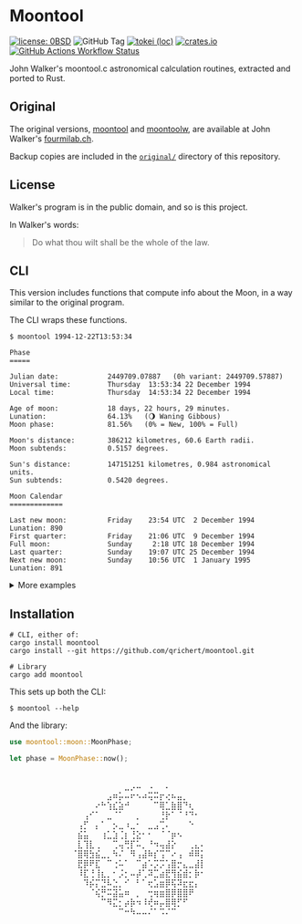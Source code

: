 # Moontool

[![license: 0BSD](https://img.shields.io/badge/license-0BSD-blue)](https://opensource.org/license/0BSD)
![GitHub Tag](https://img.shields.io/github/v/tag/qrichert/moontool?sort=semver&filter=*.*.*&label=release)
[![tokei (loc)](https://tokei.rs/b1/github/qrichert/moontool?label=loc&type=Rust&style=flat)](https://github.com/XAMPPRocky/tokei)
[![crates.io](https://img.shields.io/crates/d/moontool?logo=rust&logoColor=white&color=orange)](https://crates.io/crates/moontool)
[![GitHub Actions Workflow Status](https://img.shields.io/github/actions/workflow/status/qrichert/moontool/ci-rust.yml?label=tests)](https://github.com/qrichert/moontool/actions)

John Walker's moontool.c astronomical calculation routines, extracted
and ported to Rust.

## Original

The original versions, [moontool](https://www.fourmilab.ch/moontool/)
and [moontoolw](https://www.fourmilab.ch/moontoolw/), are available at
John Walker's [fourmilab.ch](https://www.fourmilab.ch/).

Backup copies are included in the [`original/`](../../original)
directory of this repository.

## License

Walker's program is in the public domain, and so is this project.

In Walker's words:

> Do what thou wilt shall be the whole of the law.

## CLI

This version includes functions that compute info about the Moon, in a
way similar to the original program.

The CLI wraps these functions.

```
$ moontool 1994-12-22T13:53:34

Phase
=====

Julian date:            2449709.07887   (0h variant: 2449709.57887)
Universal time:         Thursday  13:53:34 22 December 1994
Local time:             Thursday  14:53:34 22 December 1994

Age of moon:            18 days, 22 hours, 29 minutes.
Lunation:               64.13%   (🌖 Waning Gibbous)
Moon phase:             81.56%   (0% = New, 100% = Full)

Moon's distance:        386212 kilometres, 60.6 Earth radii.
Moon subtends:          0.5157 degrees.

Sun's distance:         147151251 kilometres, 0.984 astronomical units.
Sun subtends:           0.5420 degrees.

Moon Calendar
=============

Last new moon:          Friday    23:54 UTC  2 December 1994    Lunation: 890
First quarter:          Friday    21:06 UTC  9 December 1994
Full moon:              Sunday     2:18 UTC 18 December 1994
Last quarter:           Sunday    19:07 UTC 25 December 1994
Next new moon:          Sunday    10:56 UTC  1 January 1995     Lunation: 891
```

<details><summary>More examples</summary>
<p>

```
$ moontool --moon 1994-12-22T13:53:34
⠀⠀⠀⠀⠀⠀⠀⠀⠀⠀⠀⠀⠀⠀⠀⠀⠀⠀⠀⠀⠀⠀⠀⠀⠀⠀⠀⠀⠀⠀⠀⠀⠀⠀⠀⠀⠀⠀⠀⠀⠀⠀⠀⠀⠀⠀⠀⠀⠀⠀⠀⠀⠀⠀⠀⠀⠀⠀⠀⠀⠀⠀⠀⠀⠀⠀⠀⠀⠀⠀⠀⠀⠀⠀⠀⠀⠀⠀⠀⠀
⠀⠀⠀⠀⠀⠀⠀⠀⠀⠀⠀⠀⠀⠀⠀⠀⠀⠀⠀⠀⠀⠀⠀⠀⠀⠀⠀⠀⠀⠀⠀⠀⠀⠀⠀⠀⠀⠀⠀⠀⠀⠀⠀⠀⠀⠀⠀⠀⠀⠀⠀⠀⠀⠀⠀⠀⠀⠀⠀⠀⠀⠀⠀⠀⠀⠀⠀⠀⠀⠀⠀⠀⠀⠀⠀⠀⠀⠀⠀⠀
⠀⠀⠀⠀⠀⠀⠀⠀⠀⠀⠀⠀⠀⠀⠀⠀⠀⠀⠀⠀⠀⠀⠀⠀⠀⠀⠀⠀⠀⠀⠀⠀⠀⠀⠀⠀⠀⠀⠀⠀⠀⠀⠀⠀⠀⠀⠀⠀⠀⠀⠀⠀⠀⠀⠀⠀⠀⠀⠀⠀⠀⠀⠀⠀⠀⠀⠀⠀⠀⠀⠀⠀⠀⠀⠀⠀⠀⠀⠀⠀
⠀⠀⠀⠀⠀⠀⠀⠀⠀⠀⠀⠀⠀⠀⠀⠀⠀⠀⠀⠀⠀⠀⠀⠀⠀⠀⠀⠀⠀⠀⠀⠀⠀⠀⠀⠀⠀⠀⠀⠀⠀⠀⠀⠀⠀⠀⠀⠀⠀⠀⠀⠀⠀⠀⠀⠀⠀⠀⠀⠀⠀⠀⠀⠀⠀⠀⠀⠀⠀⠀⠀⠀⠀⠀⠀⠀⠀⠀⠀⠀
⠀⠀⠀⠀⠀⠀⠀⠀⠀⠀⠀⠀⠀⠀⠀⠀⠀⠀⠀⠀⠀⠀⠀⠀⠀⠀⠀⠀⠀⠀⠀⠀⠀⠀⠀⣀⡠⠤⠀⠠⠀⠀⠄⠀⠀⠀⠀⠀⠀⠀⠀⠀⠀⠀⠀⠀⠀⠀⠀⠀⠀⠀⠀⠀⠀⠀⠀⠀⠀⠀⠀⠀⠀⠀⠀⠀⠀⠀⠀⠀
⠀⠀⠀⠀⠀⠀⠀⠀⠀⠀⠀⠀⠀⠀⠀⠀⠀⠀⠀⠀⠀⠀⠀⠀⠀⠀⠀⠀⠀⠀⠀⠀⣠⠶⡥⠤⠖⠢⠴⢭⠭⡖⢔⠦⣤⡀⠀⠀⠀⠀⠀⠀⠀⠀⠀⠀⠀⠀⠀⠀⠀⠀⠀⠀⠀⠀⠀⠀⠀⠀⠀⠀⠀⠀⠀⠀⠀⠀⠀⠀
⠀⠀⠀⠀⠀⠀⠀⠀⠀⠀⠀⠀⠀⠀⠀⠀⠀⠀⠀⠀⠀⠀⠀⠀⠀⠀⠀⠀⠀⠀⠔⠓⢱⣎⣵⠚⠀⠀⠀⠀⠉⢿⣁⣷⣿⠙⢆⠀⠀⠀⠀⠀⠀⠀⠀⠀⠀⠀⠀⠀⠀⠀⠀⠀⠀⠀⠀⠀⠀⠀⠀⠀⠀⠀⠀⠀⠀⠀⠀⠀
⠀⠀⠀⠀⠀⠀⠀⠀⠀⠀⠀⠀⠀⠀⠀⠀⠀⠀⠀⠀⠀⠀⠀⠀⠀⠀⠀⠀⢠⠊⠁⠀⣀⠈⠁⠀⠀⡀⠀⠀⠀⢘⡗⠁⠈⠘⠙⠂⠀⠀⠀⠀⠀⠀⠀⠀⠀⠀⠀⠀⠀⠀⠀⠀⠀⠀⠀⠀⠀⠀⠀⠀⠀⠀⠀⠀⠀⠀⠀⠀
⠀⠀⠀⠀⠀⠀⠀⠀⠀⠀⠀⠀⠀⠀⠀⠀⠀⠀⠀⠀⠀⠀⠀⠀⠀⠀⠀⢠⡋⠀⡄⠁⠀⡢⣀⠰⣀⠂⠀⣀⣠⢉⠄⠀⠀⠀⠑⠀⠀⠀⠀⠀⠀⠀⠀⠀⠀⠀⠀⠀⠀⠀⠀⠀⠀⠀⠀⠀⠀⠀⠀⠀⠀⠀⠀⠀⠀⠀⠀⠀
⠀⠀⠀⠀⠀⠀⠀⠀⠀⠀⠀⠀⠀⠀⠀⠀⠀⠀⠀⠀⠀⠀⠀⠀⠀⠀⠀⣮⣥⠀⠀⢰⣁⣱⢈⡆⢘⣕⠂⠂⠀⠈⠈⡶⠢⠀⠀⠀⠀⠀⠀⠀⠀⠀⠀⠀⠀⠀⠀⠀⠀⠀⠀⠀⠀⠀⠀⠀⠀⠀⠀⠀⠀⠀⠀⠀⠀⠀⠀⠀
⠀⠀⠀⠀⠀⠀⠀⠀⠀⠀⠀⠀⠀⠀⠀⠀⠀⠀⠀⠀⠀⠀⠀⠀⠀⠀⠀⣇⢹⣇⢀⠀⠀⢉⢤⢛⡏⠥⡀⠘⠲⢤⣼⡕⠀⠀⢀⣄⠄⠀⠀⠀⠀⠀⠀⠀⠀⠀⠀⠀⠀⠀⠀⠀⠀⠀⠀⠀⠀⠀⠀⠀⠀⠀⠀⠀⠀⠀⠀⠀
⠀⠀⠀⠀⠀⠀⠀⠀⠀⠀⠀⠀⠀⠀⠀⠀⠀⠀⠀⠀⠀⠀⠀⠀⠀⠀⠈⣿⢿⣳⣮⣀⡀⠳⠌⠀⠻⢠⣼⠷⡎⢩⠉⠔⢠⠀⠾⠿⡅⠀⠀⠀⠀⠀⠀⠀⠀⠀⠀⠀⠀⠀⠀⠀⠀⠀⠀⠀⠀⠀⠀⠀⠀⠀⠀⠀⠀⠀⠀⠀
⠀⠀⠀⠀⠀⠀⠀⠀⠀⠀⠀⠀⠀⠀⠀⠀⠀⠀⠀⠀⠀⠀⠀⠀⠀⠀⠀⣟⡿⠟⣏⠀⠉⢐⠥⠁⠀⠉⣴⠡⡩⡩⢡⣿⡒⣄⣀⣼⡇⠀⠀⠀⠀⠀⠀⠀⠀⠀⠀⠀⠀⠀⠀⠀⠀⠀⠀⠀⠀⠀⠀⠀⠀⠀⠀⠀⠀⠀⠀⠀
⠀⠀⠀⠀⠀⠀⠀⠀⠀⠀⠀⠀⠀⠀⠀⠀⠀⠀⠀⠀⠀⠀⠀⠀⠀⠀⠀⠸⣏⢘⢸⣆⡀⠂⡨⡂⠤⡼⢁⠽⣉⣴⣟⢻⣮⣾⡂⡷⠂⠀⠀⠀⠀⠀⠀⠀⠀⠀⠀⠀⠀⠀⠀⠀⠀⠀⠀⠀⠀⠀⠀⠀⠀⠀⠀⠀⠀⠀⠀⠀
⠀⠀⠀⠀⠀⠀⠀⠀⠀⠀⠀⠀⠀⠀⠀⠀⠀⠀⠀⠀⠀⠀⠀⠀⠀⠀⠀⠀⠹⡮⡍⣙⠧⣑⡀⠊⠀⠃⠁⢖⣡⣶⡿⢯⠽⣖⣖⡄⠀⠀⠀⠀⠀⠀⠀⠀⠀⠀⠀⠀⠀⠀⠀⠀⠀⠀⠀⠀⠀⠀⠀⠀⠀⠀⠀⠀⠀⠀⠀⠀
⠀⠀⠀⠀⠀⠀⠀⠀⠀⠀⠀⠀⠀⠀⠀⠀⠀⠀⠀⠀⠀⠀⠀⠀⠀⠀⠀⠀⠀⠈⢮⡛⠭⣽⣥⠶⠀⡀⠀⢒⢶⣶⣿⡿⣿⣿⠟⠀⠀⠀⠀⠀⠀⠀⠀⠀⠀⠀⠀⠀⠀⠀⠀⠀⠀⠀⠀⠀⠀⠀⠀⠀⠀⠀⠀⠀⠀⠀⠀⠀
⠀⠀⠀⠀⠀⠀⠀⠀⠀⠀⠀⠀⠀⠀⠀⠀⠀⠀⠀⠀⠀⠀⠀⠀⠀⠀⠀⠀⠀⠀⠀⠉⠻⣍⡂⡴⡷⠲⠸⢞⠶⡤⣿⢿⡋⠋⠀⠀⠀⠀⠀⠀⠀⠀⠀⠀⠀⠀⠀⠀⠀⠀⠀⠀⠀⠀⠀⠀⠀⠀⠀⠀⠀⠀⠀⠀⠀⠀⠀⠀
⠀⠀⠀⠀⠀⠀⠀⠀⠀⠀⠀⠀⠀⠀⠀⠀⠀⠀⠀⠀⠀⠀⠀⠀⠀⠀⠀⠀⠀⠀⠀⠀⠀⠀⠉⠒⠳⠤⠤⠌⠁⠩⠌⠉⠀⠀⠀⠀⠀⠀⠀⠀⠀⠀⠀⠀⠀⠀⠀⠀⠀⠀⠀⠀⠀⠀⠀⠀⠀⠀⠀⠀⠀⠀⠀⠀⠀⠀⠀⠀
⠀⠀⠀⠀⠀⠀⠀⠀⠀⠀⠀⠀⠀⠀⠀⠀⠀⠀⠀⠀⠀⠀⠀⠀⠀⠀⠀⠀⠀⠀⠀⠀⠀⠀⠀⠀⠀⠀⠀⠀⠀⠀⠀⠀⠀⠀⠀⠀⠀⠀⠀⠀⠀⠀⠀⠀⠀⠀⠀⠀⠀⠀⠀⠀⠀⠀⠀⠀⠀⠀⠀⠀⠀⠀⠀⠀⠀⠀⠀⠀
⠀⠀⠀⠀⠀⠀⠀⠀⠀⠀⠀⠀⠀⠀⠀⠀⠀⠀⠀⠀⠀⠀⠀⠀⠀⠀⠀⠀⠀⠀⠀⠀⠀⠀⠀⠀⠀⠀⠀⠀⠀⠀⠀⠀⠀⠀⠀⠀⠀⠀⠀⠀⠀⠀⠀⠀⠀⠀⠀⠀⠀⠀⠀⠀⠀⠀⠀⠀⠀⠀⠀⠀⠀⠀⠀⠀⠀⠀⠀⠀
⠀⠀⠀⠀⠀⠀⠀⠀⠀⠀⠀⠀⠀⠀⠀⠀⠀⠀⠀⠀⠀⠀⠀⠀⠀⠀⠀⠀⠀⠀⠀⠀⠀⠀⠀⠀⠀⠀⠀⠀⠀⠀⠀⠀⠀⠀⠀⠀⠀⠀⠀⠀⠀⠀⠀⠀⠀⠀⠀⠀⠀⠀⠀⠀⠀⠀⠀⠀⠀⠀⠀⠀⠀⠀⠀⠀⠀⠀⠀⠀
⠀⠀⠀⠀⠀⠀⠀⠀⠀⠀⠀⠀⠀⠀⠀⠀⠀⠀⠀⠀⠀⠀⠀⠀⠀⠀⠀⠀⠀⠀⠀⠀⠀⠀⠀⠀⠀⠀⠀⠀⠀⠀⠀⠀⠀⠀⠀⠀⠀⠀⠀⠀⠀⠀⠀⠀⠀⠀⠀⠀⠀⠀⠀⠀⠀⠀⠀⠀⠀⠀⠀⠀⠀⠀⠀⠀⠀⠀⠀⠀
⠀⠀⠀⠀⠀⠀⠀⠀⠀⠀⠀⠀⠀⠀⠀⠀⠀⠀⠀⠀⠀⠀⠀⠀⠀⠀⠀⠀⠀⠀⠀⠀⠀⠀⠀⠀⠀⠀⠀⠀⠀⠀⠀⠀⠀⠀⠀⠀⠀⠀⠀⠀⠀⠀⠀⠀⠀⠀⠀⠀⠀⠀⠀⠀⠀⠀⠀⠀⠀⠀⠀⠀⠀⠀⠀⠀⠀⠀⠀⠀
⠀⠀⠀⠀⠀⠀⠀⠀⠀⠀⠀⠀⠀⠀⠀⠀⠀⠀⠀⠀⠀⠀⠀⠀⠀⠀⠀⠀⠀⠀⠀⠀⠀⠀⠀⠀⠀⠀⠀⠀⠀⠀⠀⠀⠀⠀⠀⠀⠀⠀⠀⠀⠀⠀⠀⠀⠀⠀⠀⠀⠀⠀⠀⠀⠀⠀⠀⠀⠀⠀⠀⠀⠀⠀⠀⠀⠀⠀⠀⠀
```

```
$ moontool --graph 1994-12-22T13:53:34

⠀⠀⠀⠀⠀⠀⠀⠀⠀⠀⠀⠀⠀⠀⠀⠀⠀⠀⠀⠀⠀⠀⠀⠀⠀⠀⠀⠀⠀⠀⠀⠀⠀⣀⠤⠔⠒⠉⠉⠉⠉⠉⠉⠉⠉⠒⠢⠤⣀⠀⠀⠀⢸⠀⠀⠀⠀⠀⠀⠀⠀⠀⠀⠀⠀⠀⠀⠀⠀⠀⠀⠀⠀⠀⠀⠀⠀⠀⠀⠀
⠀⠀⠀⠀⠀⠀⠀⠀⠀⠀⠀⠀⠀⠀⠀⠀⠀⠀⠀⠀⠀⠀⠀⠀⠀⠀⠀⠀⠀⢀⠤⠒⠉⠀⠀⠀⠀⠀⠀⠀⠀⠀⠀⠀⠀⠀⠀⠀⠀⠉⠢⢄⢸⠀⠀⠀⠀⠀⠀⠀⠀⠀⠀⠀⠀⠀⠀⠀⠀⠀⠀⠀⠀⠀⠀⠀⠀⠀⠀⠀
⠀⠀⠀⠀⠀⠀⠀⠀⠀⠀⠀⠀⠀⠀⠀⠀⠀⠀⠀⠀⠀⠀⠀⠀⠀⠀⢀⠤⠊⠁⠀⠀⠀⠀⠀⠀⠀⠀⠀⠀⠀⠀⠀⠀⠀⠀⠀⠀⠀⠀⠀⠀⢹⠢⡀⠀⠀⠀⠀⠀⠀⠀⠀⠀⠀⠀⠀⠀⠀⠀⠀⠀⠀⠀⠀⠀⠀⠀⠀⠀
⠀⠀⠀⠀⠀⠀⠀⠀⠀⠀⠀⠀⠀⠀⠀⠀⠀⠀⠀⠀⠀⠀⠀⠀⡠⠔⠁⠀⠀⠀⠀⠀⠀⠀⠀⠀⠀⠀⠀⠀⠀⠀⠀⠀⠀⠀⠀⠀⠀⠀⠀⠀⢸⠀⠈⠑⢄⠀⠀⠀⠀⠀⠀⠀⠀⠀⠀⠀⠀⠀⠀⠀⠀⠀⠀⠀⠀⠀⠀⠀
⠀⠀⠀⠀⠀⠀⠀⠀⠀⠀⠀⠀⠀⠀⠀⠀⠀⠀⠀⠀⠀⠀⡠⠊⠀⠀⠀⠀⠀⠀⠀⠀⠀⠀⠀⠀⠀⠀⠀⠀⠀⠀⠀⠀⠀⠀⠀⠀⠀⠀⠀⠀⢸⠀⠀⠀⠀⠑⢄⠀⠀⠀⠀⠀⠀⠀⠀⠀⠀⠀⠀⠀⠀⠀⠀⠀⠀⠀⠀⠀
⠀⠀⠀⠀⠀⠀⠀⠀⠀⠀⠀⠀⠀⠀⠀⠀⠀⠀⠀⢀⠔⠊⠀⠀⠀⠀⠀⠀⠀⠀⠀⠀⠀⠀⠀⠀⠀⠀⠀⠀⠀⠀⠀⠀⠀⠀⠀⠀⠀⠀⠀⠀⢸⠀⠀⠀⠀⠀⠀⠑⢄⠀⠀⠀⠀⠀⠀⠀⠀⠀⠀⠀⠀⠀⠀⠀⠀⠀⠀⠀
⠀⠀⠀⠀⠀⠀⠀⠀⠀⠀⠀⠀⠀⠀⠀⠀⠀⢀⠔⠁⠀⠀⠀⠀⠀⠀⠀⠀⠀⠀⠀⠀⠀⠀⠀⠀⠀⠀⠀⠀⠀⠀⠀⠀⠀⠀⠀⠀⠀⠀⠀⠀⢸⠀⠀⠀⠀⠀⠀⠀⠀⠑⢄⠀⠀⠀⠀⠀⠀⠀⠀⠀⠀⠀⠀⠀⠀⠀⠀⠀
⠀⠀⠀⠀⠀⠀⠀⠀⠀⠀⠀⠀⠀⠀⠀⢀⠔⠁⠀⠀⠀⠀⠀⠀⠀⠀⠀⠀⠀⠀⠀⠀⠀⠀⠀⠀⠀⠀⠀⠀⠀⠀⠀⠀⠀⠀⠀⠀⠀⠀⠀⠀⢸⠀⠀⠀⠀⠀⠀⠀⠀⠀⠀⠑⢄⠀⠀⠀⠀⠀⠀⠀⠀⠀⠀⠀⠀⠀⠀⠀
⠀⠀⠀⠀⠀⠀⠀⠀⠀⠀⠀⠀⠀⢀⠔⠁⠀⠀⠀⠀⠀⠀⠀⠀⠀⠀⠀⠀⠀⠀⠀⠀⠀⠀⠀⠀⠀⠀⠀⠀⠀⠀⠀⠀⠀⠀⠀⠀⠀⠀⠀⠀⢸⠀⠀⠀⠀⠀⠀⠀⠀⠀⠀⠀⠀⠑⢄⠀⠀⠀⠀⠀⠀⠀⠀⠀⠀⠀⠀⠀
⠀⠀⠀⠀⠀⠀⠀⠀⠀⠀⠀⡠⠔⠁⠀⠀⠀⠀⠀⠀⠀⠀⠀⠀⠀⠀⠀⠀⠀⠀⠀⠀⠀⠀⠀⠀⠀⠀⠀⠀⠀⠀⠀⠀⠀⠀⠀⠀⠀⠀⠀⠀⢸⠀⠀⠀⠀⠀⠀⠀⠀⠀⠀⠀⠀⠀⠀⠑⢄⠀⠀⠀⠀⠀⠀⠀⠀⠀⠀⠀
⠀⠀⠀⠀⠀⠀⠀⠀⢀⡠⠊⠀⠀⠀⠀⠀⠀⠀⠀⠀⠀⠀⠀⠀⠀⠀⠀⠀⠀⠀⠀⠀⠀⠀⠀⠀⠀⠀⠀⠀⠀⠀⠀⠀⠀⠀⠀⠀⠀⠀⠀⠀⢸⠀⠀⠀⠀⠀⠀⠀⠀⠀⠀⠀⠀⠀⠀⠀⠀⠑⢄⡀⠀⠀⠀⠀⠀⠀⠀⠀
⠀⠀⠀⠀⠀⢀⡠⠔⠁⠀⠀⠀⠀⠀⠀⠀⠀⠀⠀⠀⠀⠀⠀⠀⠀⠀⠀⠀⠀⠀⠀⠀⠀⠀⠀⠀⠀⠀⠀⠀⠀⠀⠀⠀⠀⠀⠀⠀⠀⠀⠀⠀⢸⠀⠀⠀⠀⠀⠀⠀⠀⠀⠀⠀⠀⠀⠀⠀⠀⠀⠀⠈⠢⢄⡀⠀⠀⠀⠀⠀
⡠⠤⠤⠔⠊⠁⠀⠀⠀⠀⠀⠀⠀⠀⠀⠀⠀⠀⠀⠀⠀⠀⠀⠀⠀⠀⠀⠀⠀⠀⠀⠀⠀⠀⠀⠀⠀⠀⠀⠀⠀⠀⠀⠀⠀⠀⠀⠀⠀⠀⠀⠀⢸⠀⠀⠀⠀⠀⠀⠀⠀⠀⠀⠀⠀⠀⠀⠀⠀⠀⠀⠀⠀⠀⠈⠑⠢⠤⠤⠤
🌑      🌒         🌓         🌔         🌕        🌖       🌗        🌘      🌑

Moon phases 1994
⢆⠀⠀⠀⠀⡜⢱⠀⠀⠀⠀⡰⠉⡆⠀⠀⠀⢀⠎⢣⠀⠀⠀⠀⡰⠱⡀⠀⠀⠀⢠⠋⢆⠀⠀⠀⠀⡜⠱⡀⠀⠀⠀⢰⠉⡆⠀⠀⠀⢀⠎⢱⠀⠀⠀⠀⡜⠉⡆⠀⠀⠀⢠⠋⢱⠀⠀⠀⠀⡜⠉⡆⠀⠀⠀⢠⠋⣧⠀⠀
⠘⡄⠀⠀⡸⠀⠀⢇⠀⠀⢀⠇⠀⢸⠀⠀⠀⡸⠀⠈⡆⠀⠀⢠⠃⠀⢣⠀⠀⠀⡜⠀⠘⡄⠀⠀⢰⠁⠀⢣⠀⠀⠀⡇⠀⠸⡀⠀⠀⡜⠀⠀⢇⠀⠀⢰⠁⠀⠸⡀⠀⠀⡎⠀⠀⢇⠀⠀⢸⠀⠀⠸⡀⠀⢀⠇⠀⡏⡆⠀
⠀⢣⠀⢠⠃⠀⠀⠸⡀⠀⡜⠀⠀⠀⡇⠀⢠⠃⠀⠀⢱⠀⠀⡜⠀⠀⠈⡆⠀⢰⠁⠀⠀⢱⠀⠀⡎⠀⠀⠘⡄⠀⡸⠀⠀⠀⢣⠀⢠⠃⠀⠀⠘⡄⠀⡎⠀⠀⠀⢣⠀⢸⠀⠀⠀⠸⡀⢀⠇⠀⠀⠀⢇⠀⡸⠀⠀⡇⢸⠀
⠀⠈⠦⠊⠀⠀⠀⠀⠱⠔⠁⠀⠀⠀⠘⠤⠊⠀⠀⠀⠀⠣⠔⠁⠀⠀⠀⠘⠤⠃⠀⠀⠀⠀⠣⠜⠀⠀⠀⠀⠘⠤⠃⠀⠀⠀⠀⠣⠎⠀⠀⠀⠀⠱⡸⠀⠀⠀⠀⠈⠦⠃⠀⠀⠀⠀⠱⠜⠀⠀⠀⠀⠈⠦⠃⠀⠀⡇⠀⠣
```

```
$ moontool --json --verbose 1994-12-22T13:53:34
{"phase":{"julian_date":2449709.078865741,"timestamp":788104414,"utc_datetime":"1994-12-22T13:53:34Z","age":18.93744836966762,"fraction_of_lunation":0.6412824537593207,"phase":{"index":5,"name":"Waning Gibbous","icon":"🌖"},"fraction_illuminated":0.815597324336816,"ecliptic_longitude":141.3961136662877,"ecliptic_latitude":-7.2584706818538205,"parallax":0.9462397831826777,"distance_to_earth_km":386212.9210746231,"distance_to_earth_earth_radii":60.55240399654809,"subtends":0.5156693296170667,"sun_ecliptic_longitude":270.49836358716567,"sun_distance_to_earth_km":147151251.1218971,"sun_distance_to_earth_astronomical_units":0.983641220479464,"sun_subtends":0.5419943663403342},"calendar":{"julian_date":2449709.078865741,"timestamp":788104414,"utc_datetime":"1994-12-22T13:53:34Z","lunation":890,"last_new_moon":2449689.4962275415,"last_new_moon_utc":"1994-12-02T23:54:34Z","first_quarter":2449696.379674719,"first_quarter_utc":"1994-12-09T21:06:44Z","full_moon":2449704.5961089605,"full_moon_utc":"1994-12-18T02:18:24Z","last_quarter":2449712.296738699,"last_quarter_utc":"1994-12-25T19:07:18Z","next_new_moon":2449718.9561368735,"next_new_moon_utc":"1995-01-01T10:56:50Z"},"yearly_calendar":{"julian_date":2449709.078865741,"timestamp":788104414,"new_moons":[{"date":2449364.466461601,"date_utc":"1994-01-11T23:11:42Z"},{"date":2449394.1053330023,"date_utc":"1994-02-10T14:31:41Z"},{"date":2449423.796219726,"date_utc":"1994-03-12T07:06:33Z"},{"date":2449453.513123169,"date_utc":"1994-04-11T00:18:54Z"},{"date":2449483.2139252475,"date_utc":"1994-05-10T17:08:03Z"},{"date":2449512.852505584,"date_utc":"1994-06-09T08:27:36Z"},{"date":2449542.4013906033,"date_utc":"1994-07-08T21:38:00Z"},{"date":2449571.864828284,"date_utc":"1994-08-07T08:45:21Z"},{"date":2449601.272747484,"date_utc":"1994-09-05T18:32:45Z"},{"date":2449630.6633196543,"date_utc":"1994-10-05T03:55:11Z"},{"date":2449660.0664278977,"date_utc":"1994-11-03T13:35:39Z"},{"date":2449689.4962275415,"date_utc":"1994-12-02T23:54:34Z"}],"full_moons":[{"date":2449380.0586447124,"date_utc":"1994-01-27T13:24:27Z","name":"Wolf Moon"},{"date":2449409.5533055435,"date_utc":"1994-02-26T01:16:46Z","name":"Snow Moon"},{"date":2449438.96606304,"date_utc":"1994-03-27T11:11:08Z","name":"Worm Moon"},{"date":2449468.3236192437,"date_utc":"1994-04-25T19:46:01Z","name":"Pink Moon"},{"date":2449497.6524686604,"date_utc":"1994-05-25T03:39:33Z","name":"Flower Moon"},{"date":2449526.981210815,"date_utc":"1994-06-23T11:32:57Z","name":"Strawberry Moon"},{"date":2449556.3442921047,"date_utc":"1994-07-22T20:15:47Z","name":"Buck Moon"},{"date":2449585.782307023,"date_utc":"1994-08-21T06:46:31Z","name":"Sturgeon Moon"},{"date":2449615.333580816,"date_utc":"1994-09-19T20:00:21Z","name":"Harvest Moon"},{"date":2449645.012958655,"date_utc":"1994-10-19T12:18:40Z","name":"Hunter's Moon"},{"date":2449674.790592812,"date_utc":"1994-11-18T06:58:27Z","name":"Beaver Moon"},{"date":2449704.5961089605,"date_utc":"1994-12-18T02:18:24Z","name":"Cold Moon"}]},"sun_calendar":{"julian_date":2449709.078865741,"timestamp":788104414,"utc_datetime":"1994-12-22T13:53:34Z","march_equinox":2449432.353579861,"march_equinox_utc":"1994-03-20T20:29:09Z","june_solstice":2449525.1174054933,"june_solstice_utc":"1994-06-21T14:49:04Z","september_equinox":2449618.7643152755,"september_equinox_utc":"1994-09-23T06:20:37Z","december_solstice":2449708.5998854158,"december_solstice_utc":"1994-12-22T02:23:50Z"}}
```

</p>
</details>

## Installation

```shell
# CLI, either of:
cargo install moontool
cargo install --git https://github.com/qrichert/moontool.git

# Library
cargo add moontool
```

This sets up both the CLI:

```console
$ moontool --help
```

And the library:

```rust
use moontool::moon::MoonPhase;

let phase = MoonPhase::now();
```

<p align="center">
⠀⠀⠀⠀⠀⠀⠀⠀⠀⠀⠀⠀⠀⠀⠀⠀⠀⠀⠀⠀⠀⠀⠀⠀⠀⠀⠀⠀<br />
⠀⠀⠀⠀⠀⠀⠀⠀⠀⣀⡠⠤⠀⠠⠀⠀⠄⠀⠀⠀⠀⠀⠀⠀⠀⠀⠀⠀<br />
⠀⠀⠀⠀⠀⠀⣠⠶⡥⠤⠖⠢⠴⢭⠭⡖⢔⠦⣤⡀⠀⠀⠀⠀⠀⠀⠀⠀<br />
⠀⠀⠀⠀⠔⠓⢱⣎⣵⠚⠀⠀⠀⠀⠉⢿⣁⣷⣿⠙⢆⠀⠀⠀⠀⠀⠀⠀<br />
⠀⠀⢠⠊⠁⠀⣀⠈⠁⠀⠀⡀⠀⠀⠀⢘⡗⠁⠈⠘⠙⠂⠀⠀⠀⠀⠀⠀<br />
⠀⢠⡋⠀⡄⠁⠀⡢⣀⠰⣀⠂⠀⣀⣠⢉⠄⠀⠀⠀⠑⠀⠀⠀⠀⠀⠀⠀<br />
⠀⣮⣥⠀⠀⢰⣁⣱⢈⡆⢘⣕⠂⠂⠀⠈⠈⡶⠢⠀⠀⠀⠀⠀⠀⠀⠀⠀<br />
⠀⣇⢹⣇⢀⠀⠀⢉⢤⢛⡏⠥⡀⠘⠲⢤⣼⡕⠀⠀⢀⣄⠄⠀⠀⠀⠀⠀<br />
⠈⣿⢿⣳⣮⣀⡀⠳⠌⠀⠻⢠⣼⠷⡎⢩⠉⠔⢠⠀⠾⠿⡅⠀⠀⠀⠀⠀<br />
⠀⣟⡿⠟⣏⠀⠉⢐⠥⠁⠀⠉⣴⠡⡩⡩⢡⣿⡒⣄⣀⣼⡇⠀⠀⠀⠀⠀<br />
⠀⠸⣏⢘⢸⣆⡀⠂⡨⡂⠤⡼⢁⠽⣉⣴⣟⢻⣮⣾⡂⡷⠂⠀⠀⠀⠀⠀<br />
⠀⠀⠹⡮⡍⣙⠧⣑⡀⠊⠀⠃⠁⢖⣡⣶⡿⢯⠽⣖⣖⡄⠀⠀⠀⠀⠀⠀<br />
⠀⠀⠀⠈⢮⡛⠭⣽⣥⠶⠀⡀⠀⢒⢶⣶⣿⡿⣿⣿⠟⠀⠀⠀⠀⠀⠀⠀<br />
⠀⠀⠀⠀⠀⠉⠻⣍⡂⡴⡷⠲⠸⢞⠶⡤⣿⢿⡋⠋⠀⠀⠀⠀⠀⠀⠀⠀<br />
⠀⠀⠀⠀⠀⠀⠀⠀⠉⠒⠳⠤⠤⠌⠁⠩⠌⠉⠀⠀⠀⠀⠀⠀⠀⠀⠀⠀<br />
⠀⠀⠀⠀⠀⠀⠀⠀⠀⠀⠀⠀⠀⠀⠀⠀⠀⠀⠀⠀⠀⠀⠀⠀⠀⠀⠀⠀<br />
</p>
